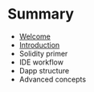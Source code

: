 # Summary

* [Welcome](README.md)
* [Introduction](chapter1.md)
* Solidity primer
* IDE workflow
* Dapp structure
* Advanced concepts

